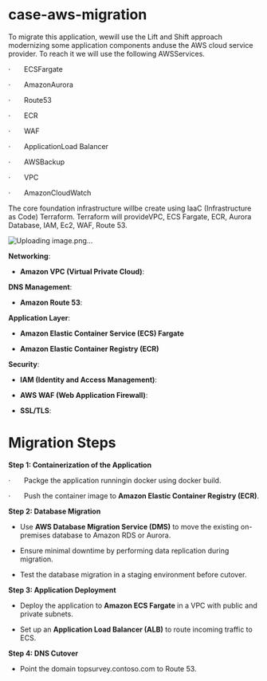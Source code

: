 # case-aws-migration

To migrate this application, wewill use the Lift and Shift approach modernizing some application components anduse the AWS cloud service provider. To reach it we will use the following AWSServices.

·       ECSFargate

·       AmazonAurora

·       Route53

·       ECR

·       WAF

·       ApplicationLoad Balancer

·       AWSBackup

·       VPC

·       AmazonCloudWatch

The core foundation infrastructure willbe create using IaaC (Infrastructure as Code) Terraform. Terraform will provideVPC, ECS Fargate, ECR, Aurora Database, IAM, Ec2, WAF, Route 53.

![Uploading image.png…]()


**Networking**:

*   **Amazon VPC (Virtual Private Cloud)**:
    

**DNS Management**:

*   **Amazon Route 53**:
    

**Application Layer**:

*   **Amazon Elastic Container Service (ECS) Fargate**
    

*   **Amazon Elastic Container Registry (ECR)**
    

**Security**:

*   **IAM (Identity and Access Management)**:
    

*   **AWS WAF (Web Application Firewall)**:
    

*   **SSL/TLS**:


Migration Steps
===============

**Step 1: Containerization of the Application**

·       Packge the application runningin docker using docker build.

·       Push the container image to **Amazon Elastic Container Registry (ECR)**.

**Step 2: Database Migration**

*   Use **AWS Database Migration Service (DMS)** to move the existing on-premises database to Amazon RDS or Aurora.
    

*   Ensure minimal downtime by performing data replication during migration.
    

*   Test the database migration in a staging environment before cutover.
    

**Step 3: Application Deployment**

*   Deploy the application to **Amazon ECS Fargate** in a VPC with public and private subnets.
    

*   Set up an **Application Load Balancer (ALB)** to route incoming traffic to ECS.
    

**Step 4: DNS Cutover**

*   Point the domain topsurvey.contoso.com to Route 53.

